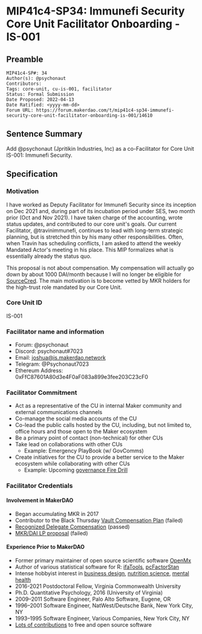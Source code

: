 # MIP41c4-SP34: Immunefi Security Core Unit Facilitator Onboarding - IS-001

## Preamble

```
MIP41c4-SP#: 34
Author(s): @psychonaut
Contributors:
Tags: core-unit, cu-is-001, facilitator
Status: Formal Submission
Date Proposed: 2022-04-13
Date Ratified: <yyyy-mm-dd>
Forum URL: https://forum.makerdao.com/t/mip41c4-sp34-immunefi-security-core-unit-facilitator-onboarding-is-001/14610
```

## Sentence Summary

Add @psychonaut (Jpritikin Industries, Inc) as a co-Facilitator for Core Unit IS-001: Immunefi Security.

## Specification

### Motivation

I have worked as Deputy Facilitator for Immunefi Security since its inception on Dec 2021 and, during part of its incubation period under SES, two month prior (Oct and Nov 2021). I have taken charge of the accounting, wrote status updates, and contributed to our core unit's goals. Our current Facilitator, @travinimmunefi, continues to lead with long-term strategic planning, but is stretched thin by his many other responsibilities. Often, when Travin has scheduling conflicts, I am asked to attend the weekly Mandated Actor's meeting in his place. This MIP formalizes what is essentially already the status quo.

This proposal is not about compensation. My compensation will actually go down by about 1000 DAI/month because I will no longer be eligible for [SourceCred](https://forum.makerdao.com/t/what-is-sourcecred-and-how-do-i-opt-in/3913). The main motivation is to become vetted by MKR holders for the high-trust role mandated by our Core Unit.

### Core Unit ID

IS-001

### Facilitator name and information

- Forum: @psychonaut
- Discord: psychonaut#7023
- Email: joshua@is.makerdao.network
- Telegram: @Psychonaut7023
- Ethereum Address: 0xFfC87601A80d3e4F0aF083a899e3fee203C23cF0

### Facilitator Commitment

- Act as a representative of the CU in internal Maker community and external communications channels
- Co-manage the social media accounts of the CU
- Co-lead the public calls hosted by the CU, including, but not limited to, office hours and those open to the Maker ecosystem
- Be a primary point of contact (non-technical) for other CUs
- Take lead on collaborations with other CUs
    - Example: Emergency PlayBook (w/ GovComms)
- Create initiatives for the CU to provide a better service to the Maker ecosystem while collaborating with other CUs
    - Example: Upcoming [governance Fire Drill](https://forum.makerdao.com/t/fire-drill-request-for-discussion-informal-polls/13799)

### Facilitator Credentials

#### Involvement in MakerDAO

- Began accumulating MKR in 2017
- Contributor to the Black Thursday [Vault Compensation Plan](https://forum.makerdao.com/t/vault-compensation-plan-v2/3584) (failed)
- [Recognized Delegate Compensation](https://mips.makerdao.com/mips/details/MIP61) (passed)
- [MKR/DAI LP proposal](https://forum.makerdao.com/t/signal-request-allocate-20m-to-protocol-owned-uniswap-v2-mkr-dai-lp/13150) (failed)

#### Experience Prior to MakerDAO

- Former primary maintainer of open source scientific software [OpenMx](https://openmx.ssri.psu.edu/)
- Author of various statistical software for R: [ifaTools](https://cran.r-project.org/package=ifaTools), [pcFactorStan](https://cran.r-project.org/package=pcFactorStan)
- Intense hobbyist interest in [business design](https://www.bravenewwork.com/), [nutrition science](https://nutritionfacts.org/video/the-story-of-nutritionfacts-org/), [mental health](https://ifs-institute.com/)
- 2016-2021 Postdoctoral Fellow, Virginia Commonwealth University
- Ph.D. Quantitative Psychology, 2016 (University of Virginia)
- 2009–2011 Software Engineer, Palo Alto Software, Eugene, OR
- 1996–2001 Software Engineer, NatWest/Deutsche Bank, New York City, NY
- 1993–1995 Software Engineer, Various Companies, New York City, NY
- [Lots of contributions](https://github.com/jpritikin) to free and open source software
